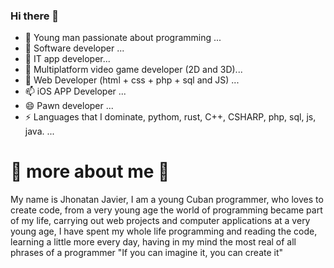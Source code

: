 ### Hi there 👋

<!--
**eltiojhon7/eltiojhon7** is a ✨ _special_ ✨ repository because its `README.md` (this file) appears on your GitHub profile.

Here are some ideas to get you started:

- 🔭 I’m currently working on ...
- 🌱 I’m currently learning ...
- 👯 I’m looking to collaborate on ...
- 🤔 I’m looking for help with ...
- 💬 Ask me about ...
- 📫 How to reach me: ...
- 😄 Pronouns: ...
- ⚡ Fun fact: ...
-->
- 🔭 Young man passionate about programming ...
- 🌱 Software developer ...
- 👯 IT app developer...
- 🤔 Multiplatform video game developer (2D and 3D)...
- 💬 Web Developer (html + css + php + sql and JS) ...
- 📫 iOS APP Developer ...
- 😄 Pawn developer ...
- ⚡ Languages ​​that I dominate, pythom, rust, C++, CSHARP, php, sql, js, java. ...

# 👀 more about me 👀

My name is Jhonatan Javier, I am a young Cuban programmer, who loves to create code, from a very young age the world of programming became part of my life, carrying out web projects and computer applications at a very young age, I have spent my whole life programming and reading the code, learning a little more every day, having in my mind the most real of all phrases of a programmer "If you can imagine it, you can create it"

